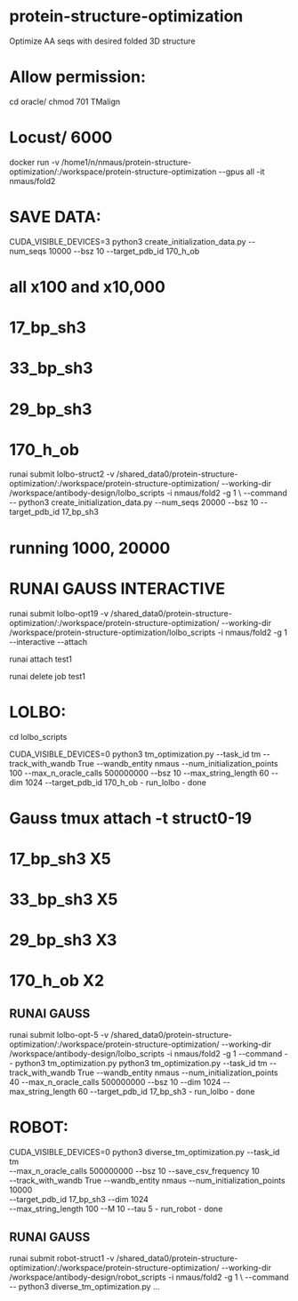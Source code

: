 # protein-structure-optimization
Optimize AA seqs with desired folded 3D structure 


# Allow permission: 
cd oracle/
chmod 701 TMalign

# Locust/ 6000
docker run -v /home1/n/nmaus/protein-structure-optimization/:/workspace/protein-structure-optimization --gpus all -it nmaus/fold2

# SAVE DATA:
CUDA_VISIBLE_DEVICES=3 
python3 create_initialization_data.py --num_seqs 10000 --bsz 10 --target_pdb_id 170_h_ob

# all x100 and x10,000 
# 17_bp_sh3
# 33_bp_sh3 
# 29_bp_sh3
# 170_h_ob


runai submit lolbo-struct2 -v /shared_data0/protein-structure-optimization/:/workspace/protein-structure-optimization/ --working-dir /workspace/antibody-design/lolbo_scripts -i nmaus/fold2 -g 1 \ --command -- python3 create_initialization_data.py --num_seqs 20000 --bsz 10 --target_pdb_id 17_bp_sh3 

# running 1000, 20000 

# RUNAI GAUSS INTERACTIVE 
runai submit lolbo-opt19 -v /shared_data0/protein-structure-optimization/:/workspace/protein-structure-optimization/ --working-dir /workspace/protein-structure-optimization/lolbo_scripts -i nmaus/fold2 -g 1 --interactive --attach 

runai attach test1

runai delete job test1

# LOLBO: 

cd lolbo_scripts 

CUDA_VISIBLE_DEVICES=0 python3 tm_optimization.py --task_id tm --track_with_wandb True --wandb_entity nmaus --num_initialization_points 100 --max_n_oracle_calls 500000000 --bsz 10 --max_string_length 60 --dim 1024 --target_pdb_id 170_h_ob - run_lolbo - done 

# Gauss  tmux attach -t struct0-19 
# 17_bp_sh3 X5  
# 33_bp_sh3 X5 
# 29_bp_sh3 X3
# 170_h_ob X2 



## RUNAI GAUSS 
runai submit lolbo-opt-5 -v /shared_data0/protein-structure-optimization/:/workspace/protein-structure-optimization/ --working-dir /workspace/antibody-design/lolbo_scripts -i nmaus/fold2 -g 1 --command -- python3 tm_optimization.py python3 tm_optimization.py --task_id tm --track_with_wandb True --wandb_entity nmaus --num_initialization_points 40 --max_n_oracle_calls 500000000 --bsz 10 --dim 1024 --max_string_length 60 --target_pdb_id 17_bp_sh3 - run_lolbo - done 




# ROBOT: 

CUDA_VISIBLE_DEVICES=0 python3 diverse_tm_optimization.py --task_id tm \
--max_n_oracle_calls 500000000 --bsz 10 --save_csv_frequency 10 \
--track_with_wandb True --wandb_entity nmaus --num_initialization_points 10000 \
--target_pdb_id 17_bp_sh3 --dim 1024 \
--max_string_length 100 --M 10 --tau 5 - run_robot - done 

## RUNAI GAUSS 
runai submit robot-struct1 -v /shared_data0/protein-structure-optimization/:/workspace/protein-structure-optimization/ --working-dir /workspace/antibody-design/robot_scripts -i nmaus/fold2 -g 1 \ --command -- python3 diverse_tm_optimization.py ... 



